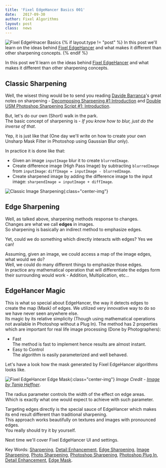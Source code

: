 ```yaml
---
title: 'Fixel EdgeHancer Basics 001'
date: 	2017-09-30
author: Fixel Algorithms
layout: post
class:  news
---
```

![Fixel EdgeHnacer Basics][1]
{% if layout.type != "post" %}
In this post we'll learn on the ideas behind [Fixel EdgeHancer][2] and what makes it different than other sharpening concepts.
{% endif %}

In this post we'll learn on the ideas behind [Fixel EdgeHancer][2] and what makes it different than other sharpening concepts.

## Classic Sharpening

Well, the wisest thing would be to send you reading [Davide Barranca][3]'s great notes on sharpening - [Decomposing Sharpening #1 Introduction][4] and [Double USM Photoshop Sharpening Script #1: Introduction][5].

But, let's do our own (Short) walk in the park.  
The basic concept of sharpening is - *If you know how to blur, just do the inverse of that*.

Yep, it is just like that (One day we'll write on how to create your own Unsharp Mask Filter in Photoshop using Gaussian Blur only).

In practice it is done like that:

 *  Given an image `inputImage` blur it to create `blurredImage`.
 *  Create difference image (High Pass Image) by subtracting `blurredImage` from `inputImage`: `diffImage = inputImage - blurredImage`.
 *  Create sharpened image by adding the difference image to the input image: `sharpendImage = inputImage + diffImage`.

![Classic Image Sharpening][6]{:class="center-img"}

## Edge Sharpening
Well, as talked above, sharpening methods response to changes.  
Changes are what we call **edges** in images.  
So sharpening is basically an indirect method to emphasize edges.  

Yet, could we do something which directly interacts with edges? Yes we can!

Assuming, given an image, we could access a map of the image edges, what would we do?  
Well, we could do many different things to emphasize those edges.  
In practice any mathematical operation that will differentiate the edges form their surrounding would work - Addition, Multiplication, etc...

## EdgeHancer Magic

This is what so special about EdgeHancer, the way it detects edges to create the map (Mask) of edges.
We utilized very innovative way to do so we have never seen anywhere else.  
Its magic by its relative simplicity (Though using mathematical operations not available in Photoshop without a Plug In).
The method has 2 properties which are important for real life image processing (Done by Photographers):

 *  Fast    
    The method is fast to implement hence results are almost instant.
 *  Easy to Control  
    The algorithm is easily parameterized and well behaved.

Let's have a look how the mask generated by Fixel EdgeHancer algorithms looks like.

![Fixel EdgeHancer Edge Mask][7]{:class="center-img"}
*Image Credit - [Image by Tanja Heffner][8]*.

The radius parameter controls the width of the effect on edge areas.  
Which is exactly what one would expect to achieve with such parameter.

Targeting edges directly is the special sauce of EdgeHancer which makes its end result different than traditional sharpening.  
This approach works beautifully on textures and images with pronounced edges.  
You really should try it by yourself.

Next time we'll cover Fixel EdgeHancer UI and settings.

Key Words: [Sharpening][2], [Detail Enhancement][2], [Edge Sharpening][2], [Image Sharpening][2],  [Photo Sharpening][2], [Photoshop Sharpening][2], [Photoshop Plug In][2], [Detail Enhancement][2], [Edge Mask][2].


<!-- This is commented out -->
  [1]: {{site.baseurl}}/news/images/FixelEdgeHancer2/FixelEdgeHancer2Icon150px.png "Fixel EdgeHancer 2"
  [2]: {{site.baseurl}}/products/edgehancer/ "Fixel EdgeHancer 2 Product Page"
  [3]: http://www.davidebarranca.com "Davide Barranca - Photoshop, etc."
  [4]: http://www.davidebarranca.com/2012/09/decomposing_sharpening_part_1/ "Decomposing Sharpening #1 Introduction"
  [5]: http://www.davidebarranca.com/2013/01/double-usm-photoshop-sharpening-script-1-introduction/ "Double USM Photoshop Sharpening Script #1: Introduction"
  [6]: {{site.baseurl}}/news/images/FixelEdgeHancer2/SharpeningInputImageAnimated.png "Classic Image Sharpening"
  [7]: {{site.baseurl}}/news/images/FixelEdgeHancer2/EdgeMaskRadiusAnalysisAnimated.png "Fixel EdgeHancer Edge Mask"
  [8]: https://unsplash.com/photos/rNBYe4QlAIQ "Image by Tanja Heffner"
